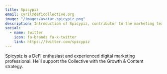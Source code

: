 ```yaml
---
title: Spicypiz
email: cyril@deficollective.org
image: "/images/avatar-spicypiz.png"
description: Introduction of Spicypiz, contributor to the marketing team of the DeFi Collective.
social:
  - name: twitter
    icon: fa-brands fa-x-twitter
    link: https://twitter.com/spicypiz
---
```


Spicypiz is a DeFi enthusiast and experienced digital marketing professional. He’ll support the Collective with the Growth & Content strategy.